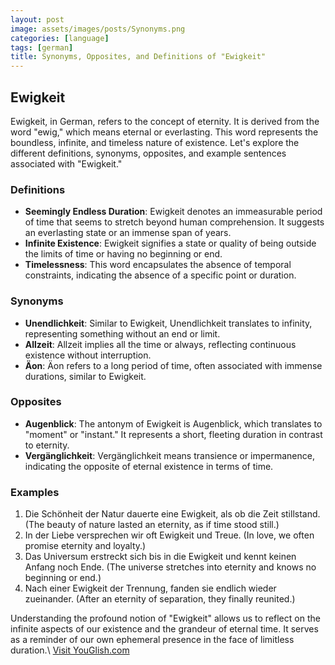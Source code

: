 ```yaml
---
layout: post
image: assets/images/posts/Synonyms.png
categories: [language]
tags: [german]
title: Synonyms, Opposites, and Definitions of "Ewigkeit"
---
```


## Ewigkeit

Ewigkeit, in German, refers to the concept of eternity. It is derived from the word "ewig," which means eternal or everlasting. This word represents the boundless, infinite, and timeless nature of existence. Let's explore the different definitions, synonyms, opposites, and example sentences associated with "Ewigkeit."

### Definitions

- **Seemingly Endless Duration**: Ewigkeit denotes an immeasurable period of time that seems to stretch beyond human comprehension. It suggests an everlasting state or an immense span of years.
- **Infinite Existence**: Ewigkeit signifies a state or quality of being outside the limits of time or having no beginning or end.
- **Timelessness**: This word encapsulates the absence of temporal constraints, indicating the absence of a specific point or duration.

### Synonyms

- **Unendlichkeit**: Similar to Ewigkeit, Unendlichkeit translates to infinity, representing something without an end or limit.
- **Allzeit**: Allzeit implies all the time or always, reflecting continuous existence without interruption.
- **Äon**: Äon refers to a long period of time, often associated with immense durations, similar to Ewigkeit.

### Opposites

- **Augenblick**: The antonym of Ewigkeit is Augenblick, which translates to "moment" or "instant." It represents a short, fleeting duration in contrast to eternity.
- **Vergänglichkeit**: Vergänglichkeit means transience or impermanence, indicating the opposite of eternal existence in terms of time.

### Examples

1. Die Schönheit der Natur dauerte eine Ewigkeit, als ob die Zeit stillstand. (The beauty of nature lasted an eternity, as if time stood still.)
2. In der Liebe versprechen wir oft Ewigkeit und Treue. (In love, we often promise eternity and loyalty.)
3. Das Universum erstreckt sich bis in die Ewigkeit und kennt keinen Anfang noch Ende. (The universe stretches into eternity and knows no beginning or end.)
4. Nach einer Ewigkeit der Trennung, fanden sie endlich wieder zueinander. (After an eternity of separation, they finally reunited.)

Understanding the profound notion of "Ewigkeit" allows us to reflect on the infinite aspects of our existence and the grandeur of eternal time. It serves as a reminder of our own ephemeral presence in the face of limitless duration.\ <a id="yg-widget-0" class="youglish-widget" data-query="Synonyms," data-lang="german" data-components="8412" data-auto-start="0" data-bkg-color="theme_light" data-title="How%20to%20pronounce%20Synonyms,%20in%20German"  rel="nofollow" href="https://youglish.com">Visit YouGlish.com</a><script async src="https://youglish.com/public/emb/widget.js" charset="utf-8"></script>